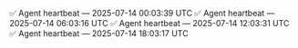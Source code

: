 ✅ Agent heartbeat — 2025-07-14 00:03:39 UTC
✅ Agent heartbeat — 2025-07-14 06:03:16 UTC
✅ Agent heartbeat — 2025-07-14 12:03:31 UTC
✅ Agent heartbeat — 2025-07-14 18:03:17 UTC
